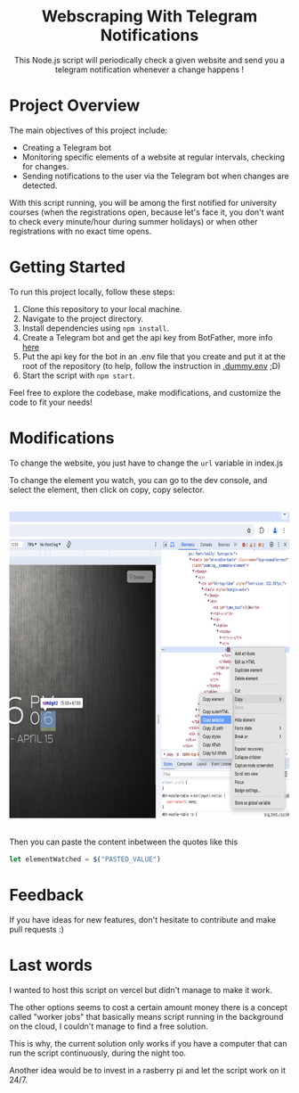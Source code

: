 <div align="center">
  
# Webscraping With Telegram Notifications

This Node.js script will periodically check a given website and send you a telegram notification whenever a change happens !

</div>


# Project Overview

The main objectives of this project include:
- Creating a Telegram bot 
- Monitoring specific elements of a website at regular intervals, checking for changes.
- Sending notifications to the user via the Telegram bot when changes are detected.

With this script running, you will be among the first notified for university courses (when the registrations open, because let's face it, you don't want to check every minute/hour during summer holidays) or when other registrations with no exact time opens.

# Getting Started

To run this project locally, follow these steps:

1. Clone this repository to your local machine.
2. Navigate to the project directory.
3. Install dependencies using `npm install`.
4. Create a Telegram bot and get the api key from BotFather, more info [here](https://www.youtube.com/watch?v=vZtm1wuA2yc)
5. Put the api key for the bot in an .env file that you create and put it at the root of the repository (to help, follow the instruction in <a href="https://github.com/Thosam1/webscraping_notifier/blob/main/.dummy.env" target="_blank">.dummy.env</a> ;D)
6. Start the  script with `npm start`.

Feel free to explore the codebase, make modifications, and customize the code to fit your needs!

# Modifications

To change the website, you just have to change the `url` variable in index.js

To change the element you watch, you can go to the dev console, and select the element, then click on copy, copy selector.

<br/>
<div align="center">

<img src="./public/copy_selector.png" alt="" width="750" height="550">

</div>
<br/>

Then you can paste the content inbetween the quotes like this 

```js
let elementWatched = $("PASTED_VALUE")
```

# Feedback

If you have ideas for new features, don't hesitate to contribute and make pull requests :)

# Last words

I wanted to host this script on vercel but didn't manage to make it work.

The other options seems to cost a certain amount money there is a concept called "worker jobs" that basically means script running in the background on the cloud, I couldn't manage to find a free solution.

This is why, the current solution only works if you have a computer that can run the script continuously, during the night too. 

Another idea would be to invest in a rasberry pi and let the script work on it 24/7.
